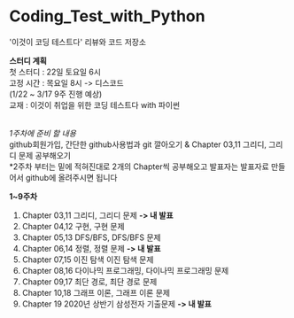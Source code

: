 # Coding_Test_with_Python
'이것이 코딩 테스트다' 리뷰와 코드 저장소

**스터디 계획**<br>
첫 스터디 : 22일 토요일 6시<br>
고정 시간 : 목요일 8시 -> 디스코드<br>
(1/22 ~ 3/17 9주 진행 예상)<br>
교재 : 이것이 취업을 위한 코딩 테스트다 with 파이썬<br><br>

*1주차에 준비 할 내용*<br>
github회원가입, 간단한 github사용법과 git 깔아오기 & Chapter 03,11 그리디, 그리디 문제 공부해오기<br>
*2주차 부터는 밑에 적혀진대로 2개의 Chapter씩 공부해오고 발표자는 발표자료 만들어서 github에 올려주시면 됩니다<br>

**1~9주차**<br>
1. Chapter 03,11 그리디, 그리디 문제 **-> 내 발표**
2. Chapter 04,12 구현, 구현 문제
3. Chapter 05,13 DFS/BFS, DFS/BFS 문제
4. Chapter 06,14 정렬, 정렬 문제 **-> 내 발표**
5. Chapter 07,15 이진 탐색 이진 탐색 문제
6. Chapter 08,16 다이나믹 프로그래밍, 다이나믹 프로그래밍 문제
7. Chapter 09,17 최단 경로, 최단 경로 문제
8. Chapter 10,18 그래프 이론, 그래프 이론 문제
9. Chapter 19 2020년 상반기 삼성전자 기출문제 **-> 내 발표**
